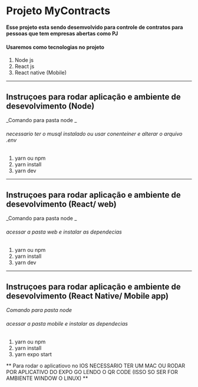 # Projeto MyContracts

**Esse projeto esta sendo desemvolvido para controle de contratos para pessoas que tem empresas abertas como PJ**

#### Usaremos como tecnologias no projeto

1. Node js
2. React js
3. React native (Mobile)

---

## Instruçoes para rodar aplicação e ambiente de desevolvimento (Node)

_Comando para pasta node _

###### necessario ter o musql instalado ou usar conenteiner e alterar o arquivo .env

1. yarn ou npm
2. yarn install
3. yarn dev

---

## Instruçoes para rodar aplicação e ambiente de desevolvimento (React/ web)

_Comando para pasta node _

###### acessar a pasta web e instalar as dependecias

1. yarn ou npm
2. yarn install
3. yarn dev
----------

## Instruçoes para rodar aplicação e ambiente de desevolvimento (React Native/ Mobile app)

_Comando para pasta node_

###### acessar a pasta mobile e instalar as dependecias

1. yarn ou npm
2. yarn install
3. yarn expo start

** Para rodar o aplicatiovo no IOS NECESSARIO TER UM MAC OU RODAR POR APLICATIVO DO EXPO GO LENDO O QR CODE (ISSO SO SER FOR AMBIENTE WINDOW O LINUX) **
